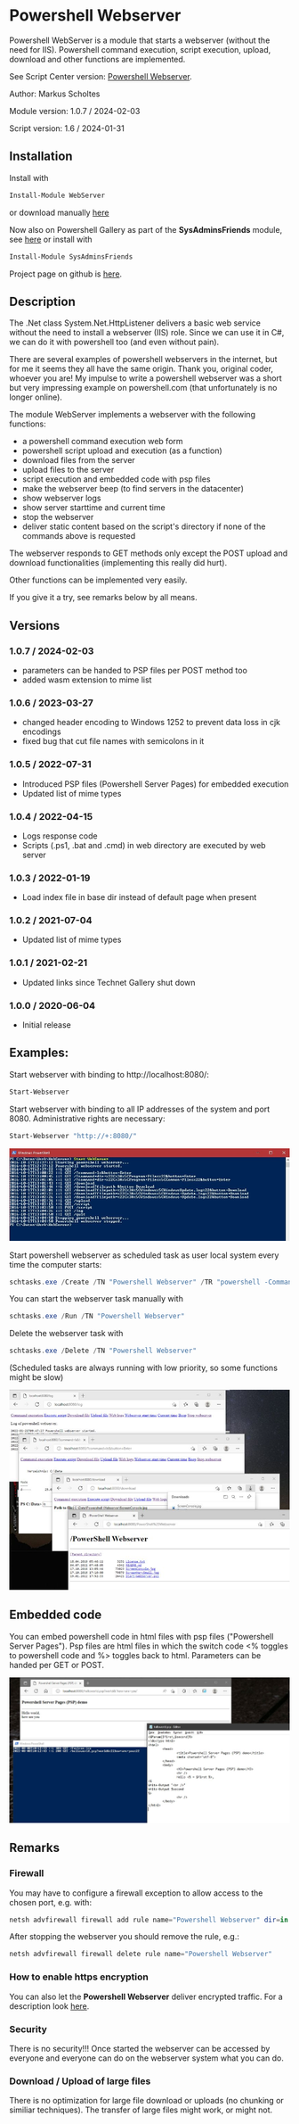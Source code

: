 # Powershell Webserver
Powershell WebServer is a module that starts a webserver (without the need for IIS). Powershell command execution, script execution, upload, download and other functions are implemented.

See Script Center version: [Powershell Webserver](https://github.com/MScholtes/TechNet-Gallery).

Author: Markus Scholtes

Module version: 1.0.7 / 2024-02-03

Script version: 1.6 / 2024-01-31

## Installation
Install with
```powershell
Install-Module WebServer
```
or download manually [here](https://www.powershellgallery.com/packages/WebServer/)

Now also on Powershell Gallery as part of the **SysAdminsFriends** module, see [here](https://www.powershellgallery.com/packages/SysAdminsFriends/) or install with
```powershell
Install-Module SysAdminsFriends
```

Project page on github is [here](https://github.com/MScholtes/SysAdminsFriends).

## Description
The .Net class System.Net.HttpListener delivers a basic web service without the need to install a webserver (IIS) role. Since we can use it in C#, we can do it with powershell too (and even without pain).

There are several examples of powershell webservers in the internet, but for me it seems they all have the same origin. Thank you, original coder, whoever you are! My impulse to write a powershell webserver was a short but very impressing example on powershell.com (that unfortunately is no longer online).

The module WebServer implements a webserver with the following functions:
* a powershell command execution web form
* powershell script upload and execution (as a function)
* download files from the server
* upload files to the server
* script execution and embedded code with psp files
* make the webserver beep (to find servers in the datacenter)
* show webserver logs
* show server starttime and current time
* stop the webserver
* deliver static content based on the script's directory if none of the commands above is requested

The webserver responds to GET methods only except the POST upload and download functionalities (implementing this really did hurt).

Other functions can be implemented very easily.

If you give it a try, see remarks below by all means.

## Versions
### 1.0.7 / 2024-02-03
 - parameters can be handed to PSP files per POST method too
 - added wasm extension to mime list

### 1.0.6 / 2023-03-27
 - changed header encoding to Windows 1252 to prevent data loss in cjk encodings
 - fixed bug that cut file names with semicolons in it

### 1.0.5 / 2022-07-31
 - Introduced PSP files (Powershell Server Pages) for embedded execution
 - Updated list of mime types

### 1.0.4 / 2022-04-15
- Logs response code
- Scripts (.ps1, .bat and .cmd) in web directory are executed by web server

### 1.0.3 / 2022-01-19
- Load index file in base dir instead of default page when present

### 1.0.2 / 2021-07-04
- Updated list of mime types

### 1.0.1 / 2021-02-21
- Updated links since Technet Gallery shut down

### 1.0.0 / 2020-06-04
- Initial release

## Examples:
Start webserver with binding to http://localhost:8080/:

```powershell
Start-Webserver
```

Start webserver with binding to all IP addresses of the system and port 8080. Administrative rights are necessary:

```powershell
Start-Webserver "http://+:8080/"
```

![Screen Console](ScreenConsole.jpg)

Start powershell webserver as scheduled task as user local system every time the computer starts:

```powershell
schtasks.exe /Create /TN "Powershell Webserver" /TR "powershell -Command \"Start-Webserver http://+:8080/\"" /SC ONSTART /RU SYSTEM /RL HIGHEST /F
```

You can start the webserver task manually with
```powershell
schtasks.exe /Run /TN "Powershell Webserver"
```
Delete the webserver task with
```powershell
schtasks.exe /Delete /TN "Powershell Webserver"
```
(Scheduled tasks are always running with low priority, so some functions might be slow)

![Screen Browser](ScreenVerySmall.jpg)

## Embedded code
You can embed powershell code in html files with psp files ("Powershell Server Pages"). Psp files are html files in which the switch code <% toggles to powershell code and %> toggles back to html. Parameters can be handed per GET or POST.

![Screen Browser](PSP.jpg)


## Remarks

### Firewall
You may have to configure a firewall exception to allow access to the chosen port, e.g. with:
```powershell
netsh advfirewall firewall add rule name="Powershell Webserver" dir=in action=allow protocol=TCP localport=8080
```

After stopping the webserver you should remove the rule, e.g.:
```powershell
netsh advfirewall firewall delete rule name="Powershell Webserver"
```

### How to enable https encryption
You can also let the **Powershell Webserver** deliver encrypted traffic. For a description look [here](https.md).

### Security
There is no security!!! Once started the webserver can be accessed by everyone and everyone can do on the webserver system what you can do.

### Download / Upload of large files
There is no optimization for large file download or uploads (no chunking or similiar techniques). The transfer of large files might work, or might not.

